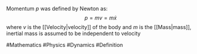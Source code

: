 Momentum $p$ was defined by Newton as:
$$
p=mv=m\dot{x}
$$
where $v$ is the [[Velocity|velocity]] of the body and $m$ is the [[Mass|mass]], inertial mass is assumed to be independent to velocity

#Mathematics #Physics #Dynamics #Definition